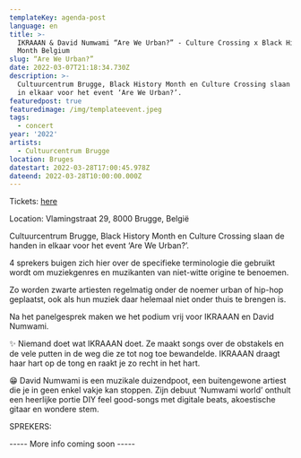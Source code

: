 ```yaml
---
templateKey: agenda-post
language: en
title: >-
  IKRAAAN & David Numwami “Are We Urban?” - Culture Crossing x Black History
  Month Belgium
slug: “Are We Urban?”
date: 2022-03-07T21:18:34.730Z
description: >-
  Cultuurcentrum Brugge, Black History Month en Culture Crossing slaan de handen
  in elkaar voor het event ‘Are We Urban?’.
featuredpost: true
featuredimage: /img/templateevent.jpeg
tags:
  - concert
year: '2022'
artists:
  - Cultuurcentrum Brugge
location: Bruges
datestart: 2022-03-28T17:00:45.978Z
dateend: 2022-03-28T10:00:00.000Z
---
```

Tickets: [here](https://www.ccbrugge.be/agenda/2564/Culture_Crossing_Are_We_Urban)

Location: Vlamingstraat 29, 8000 Brugge, België



Cultuurcentrum Brugge, Black History Month en Culture Crossing slaan de handen in elkaar voor het event ‘Are We Urban?’.

4 sprekers buigen zich hier over de specifieke terminologie die gebruikt wordt om muziekgenres en muzikanten van niet-witte origine te benoemen.

Zo worden zwarte artiesten regelmatig onder de noemer urban of hip-hop geplaatst, ook als hun muziek daar helemaal niet onder thuis te brengen is.

Na het panelgesprek maken we het podium vrij voor IKRAAAN en David Numwami.

✨ Niemand doet wat IKRAAAN doet. Ze maakt songs over de obstakels en de vele putten in de weg die ze tot nog toe bewandelde. IKRAAAN draagt haar hart op de tong en raakt je zo recht in het hart.

😁 David Numwami is een muzikale duizendpoot, een buitengewone artiest die je in geen enkel vakje kan stoppen. Zijn debuut ‘Numwami world’ onthult een heerlijke portie DIY feel good-songs met digitale beats, akoestische gitaar en wondere stem.

SPREKERS:

\----- More info coming soon -----
